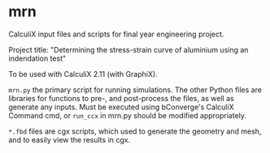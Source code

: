 # mrn
CalculiX input files and scripts for final year engineering project.

Project title: "Determining the stress-strain curve of aluminium using an indendation test"

To be used with CalculiX 2.11 (with GraphiX). 

```mrn.py``` the primary script for running simulations. The other Python files are libraries for functions to pre-, and post-process the files, as well as generate any inputs. Must be executed using bConverge's CalculiX Command cmd, or ```run_ccx``` in mrn.py should be modified appropriately. 


```*.fbd``` files are cgx scripts, which used to generate the geometry and mesh, and to easily view the results in cgx.
